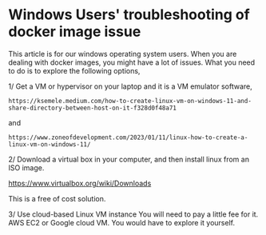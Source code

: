 # Windows Users' troubleshooting of docker image issue

This article is for our windows operating system users. When you are dealing with docker images, you might have a lot of issues. What you need to do is to explore the following options,

1/ Get a VM or hypervisor on your laptop and it is a VM emulator software, 

`https://ksemele.medium.com/how-to-create-linux-vm-on-windows-11-and-share-directory-between-host-on-it-f328d0f48a71`

and

`https://www.zoneofdevelopment.com/2023/01/11/linux-how-to-create-a-linux-vm-on-windows-11/`

2/ Download a virtual box in your computer, and then install linux from an ISO image.

https://www.virtualbox.org/wiki/Downloads

This is a free of cost solution.

3/ Use cloud-based Linux VM instance
You will need to pay a little fee for it. AWS EC2 or Google cloud VM. You would have to explore it yourself.
